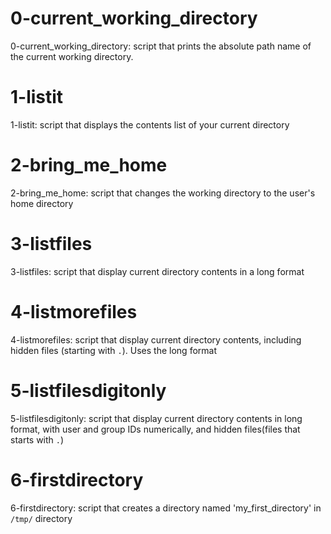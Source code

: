 # 0-current_working_directory

0-current_working_directory: script that prints the absolute path name of the current working directory.

# 1-listit

1-listit: script that displays the contents list of your current directory

# 2-bring_me_home

2-bring_me_home: script that changes the working directory to the user's home directory

# 3-listfiles

3-listfiles: script that display current directory contents in a long format

# 4-listmorefiles

4-listmorefiles: script that display current directory contents, including hidden files (starting with `.`). Uses the long format

# 5-listfilesdigitonly

5-listfilesdigitonly: script that display current directory contents in long format, with user and group IDs numerically, and hidden files(files that starts with `.`)

# 6-firstdirectory

6-firstdirectory: script that creates a directory named 'my_first_directory' in `/tmp/` directory


